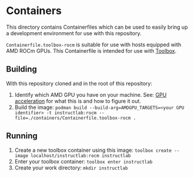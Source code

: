 # Containers

This directory contains Containerfiles which can be used to easily bring up a development environment for use with this repository.

`Containerfile.toolbox-rocm` is suitable for use with hosts equipped with AMD ROCm GPUs. This Containerfile is intended for use with [Toolbox](https://containertoolbx.org/install/).

## Building

With this repository cloned and in the root of this repository:

1. Identify which AMD GPU you have on your machine. See: [GPU
   acceleration](../docs/gpu-acceleration.md) for what this is and how to
   figure it out.
2. Build the image: `podman build --build-arg=AMDGPU_TARGETS=<your GPU identifier> -t instructlab:rocm --file=./containers/Containerfile.toolbox-rocm .`

## Running

1. Create a new toolbox container using this image: `toolbox create --image localhost/instructlab:rocm instructlab`
2. Enter your toolbox container: `toolbox enter instructlab`
3. Create your work directory: `mkdir instructlab`
